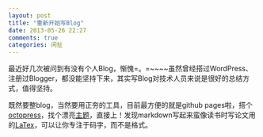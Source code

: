 ```yaml
---
layout: post
title: "重新开始写Blog"
date: 2013-05-26 22:27
comments: true
categories: 闲扯 
---
```

最近好几次被问到有没有个人Blog，惭愧=。=~~~~虽然曾经搭过WordPress、注册过Blogger，都没能坚持下来，其实写Blog对技术人员来说是很好的总结方式，值得坚持。

既然要整blog，当然要用正夯的工具，目前最方便的就是github pages啦，搭个[octopress](https://github.com/imathis/octopress)，找个漂亮[主题](https://github.com/shashankmehta/greyshade)，直接上！发现markdown写起来蛮像读书时写论文用的[LaTex](http://www.latex-project.org/)，可以让你专注于码字，而不是格式。

